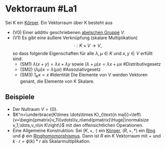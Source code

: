 # Vektorraum #La1 
Sei K ein [Körper](K%C3%B6rper.md). Ein Vektorraum über K besteht aus
- (V0) Einer additiv geschriebenen [abelschen Gruppe](abelsche%20Gruppe.md) $V$.
- (V1) Es gibt eine äußere Verknüpfung (skalare Multiplikation)$$\cdot:K\times V\to V,$$ so dass folgende Eigenschaften für alle $\lambda,\mu\in K$ und $x,y\in V$ erfüllt sind: 
	- (SM1) $\lambda(x+y)=\lambda x+\lambda y$ sowie $(\lambda+\mu)x=\lambda x+\mu x$ #Distributivgesetz 
	- (SM2) $(\lambda\mu)x=\lambda(\mu x)$ #Assoziativgesetz 
	- (SM3) $1_K x=x$ #Identität 
Die Elemente von V werden Vektoren genant, die Elemente von  K Skalare.

## Beispiele
- Der Nullraum $V=\{0\}$.
- $K^n=\underbrace{K\times \dots\times K}_{\text{n mal}}=\left\{v=\begin{pmatrix}v_1\\\vdots\\v_n\end{pmatrix}\Huge|\normalsize v_1,\dots,v_n\in K\right\}$ mit den offensichtlichen Operationen.
- Eine Allgemeine Konstruktion: Sei $(K,+,\cdot)$ ein [Körper](K%C3%B6rper.md), $(R,+,*)$ ein [Ring](Ring.md) und $\phi$ ein [Ringhomomorphismus](Ringhomomorphismus.md). Dann ist $R$ ein $K$ Vektorraum mit $+$ und $k\cdot r=\phi(k)*r$ als Skalarmultiplikation.